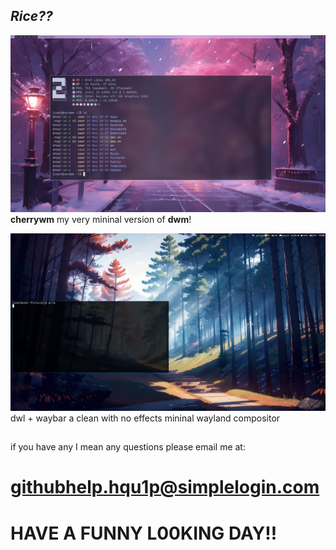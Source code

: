 *Rice??*
------------------

![Preview](./assets/screenshots/dwm-screenshot.png)
**cherrywm** my very mininal version of **dwm**!

![Preview](./assets/screenshots/20231119_11h39m00s_grim.png)
dwl + waybar a clean with no effects mininal wayland compositor


## 
if you have any I mean any questions please email me at:

# githubhelp.hqu1p@simplelogin.com
# **HAVE A FUNNY L00KING DAY!!**
